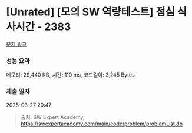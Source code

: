 # [Unrated] [모의 SW 역량테스트] 점심 식사시간 - 2383 

[문제 링크](https://swexpertacademy.com/main/code/problem/problemDetail.do?contestProbId=AV5-BEE6AK0DFAVl) 

### 성능 요약

메모리: 29,440 KB, 시간: 110 ms, 코드길이: 3,245 Bytes

### 제출 일자

2025-03-27 20:47



> 출처: SW Expert Academy, https://swexpertacademy.com/main/code/problem/problemList.do